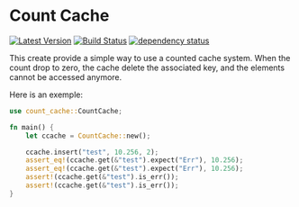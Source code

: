 # Count Cache
 [![Latest Version](http://meritbadge.herokuapp.com/count_cache)](https://crates.io/crates/count_cache) [![Build Status](https://travis-ci.org/czotti/count-cache-rs.svg?branch=master)](https://travis-ci.org/czotti/count-cache-rs) [![dependency status](https://deps.rs/repo/github/czotti/count-cache-rs/status.svg)](https://deps.rs/repo/github/czotti/count-cache-rs)

This create provide a simple way to use a counted cache system.
When the count drop to zero, the cache delete the associated key, and the elements cannot be accessed anymore.


Here is an exemple:
```rust
use count_cache::CountCache;

fn main() {
    let ccache = CountCache::new();

    ccache.insert("test", 10.256, 2);
    assert_eq!(ccache.get(&"test").expect("Err"), 10.256);
    assert_eq!(ccache.get(&"test").expect("Err"), 10.256);
    assert!(ccache.get(&"test").is_err());
    assert!(ccache.get(&"test").is_err());
}
```
